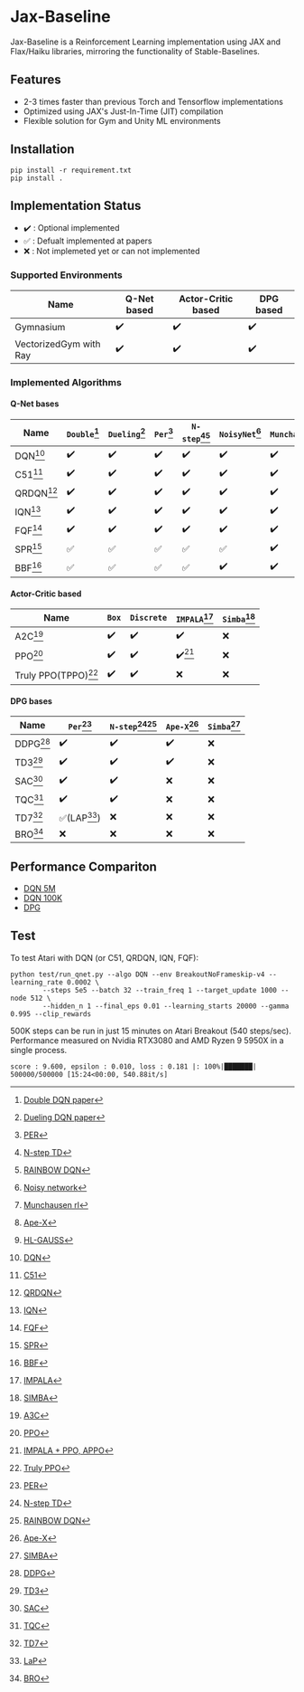 # Jax-Baseline

Jax-Baseline is a Reinforcement Learning implementation using JAX and Flax/Haiku libraries, mirroring the functionality of Stable-Baselines.

## Features
- 2-3 times faster than previous Torch and Tensorflow implementations
- Optimized using JAX's Just-In-Time (JIT) compilation
- Flexible solution for Gym and Unity ML environments

## Installation

```
pip install -r requirement.txt
pip install .
```

## Implementation Status

- :heavy_check_mark: : Optional implemented
- :white_check_mark: : Defualt implemented at papers
- :x: : Not implemeted yet or can not implemented

### Supported Environments

| **Name**                | **Q-Net based**    | **Actor-Critic based** | **DPG based**      |
| ----------------------- | ------------------ | ---------------------- | ------------------ |
| Gymnasium               | :heavy_check_mark: | :heavy_check_mark:     | :heavy_check_mark: |
| VectorizedGym with Ray  | :heavy_check_mark: | :heavy_check_mark:     | :heavy_check_mark: |

### Implemented Algorithms

#### Q-Net bases

| **Name**    | `Double`[^DOUBLE]  | `Dueling`[^DUELING] | `Per`[^PER] | `N-step`[^NSTEP][^RAINBOW]   | `NoisyNet`[^NOISY]    | `Munchausen`[^MUNCHAUSEN]       | `Ape-X`[^APEX] | `HL-Gauss`[^HL_GAUSS] |
| ----------- | ------------------ | ------------------ | ------------------ | ------------------ | ------------------ | ------------------ | ------------------ |------------------ |
| DQN[^DQN] | :heavy_check_mark: | :heavy_check_mark: | :heavy_check_mark: | :heavy_check_mark: | :heavy_check_mark: | :heavy_check_mark: | :heavy_check_mark: | :x:                |
| C51[^C51] | :heavy_check_mark: | :heavy_check_mark: | :heavy_check_mark: | :heavy_check_mark: | :heavy_check_mark: | :heavy_check_mark: | :heavy_check_mark: | :heavy_check_mark: |
| QRDQN[^QRDQN]| :heavy_check_mark: | :heavy_check_mark: | :heavy_check_mark: | :heavy_check_mark: | :heavy_check_mark: | :heavy_check_mark: | :heavy_check_mark: | :x:                |
| IQN[^IQN] | :heavy_check_mark: | :heavy_check_mark: | :heavy_check_mark: | :heavy_check_mark: | :heavy_check_mark: | :heavy_check_mark: | :x:                | :x:                |
| FQF[^FQF] | :heavy_check_mark: | :heavy_check_mark: | :heavy_check_mark: | :heavy_check_mark: | :heavy_check_mark: | :heavy_check_mark: | :x:                | :x:                |
| SPR[^SPR] | :white_check_mark: | :white_check_mark: | :white_check_mark: | :white_check_mark: | :white_check_mark: | :heavy_check_mark: | :x:                | :heavy_check_mark: |
| BBF[^BBF] | :white_check_mark: | :white_check_mark: | :white_check_mark: | :white_check_mark: | :heavy_check_mark: | :heavy_check_mark: | :x:                | :heavy_check_mark: |

#### Actor-Critic based

| **Name**        | `Box`              | `Discrete`         | `IMPALA`[^IMPALA]    | `Simba`[^SIMBA]   |
| --------------- | ------------------ | ------------------ | ------------------ |------------------ |
| A2C[^A3C]       | :heavy_check_mark: | :heavy_check_mark: | :heavy_check_mark: | :x:                |
| PPO[^PPO]       | :heavy_check_mark: | :heavy_check_mark: | :heavy_check_mark:[^APPO] | :x:                |
| Truly PPO(TPPO)[^TPPO] | :heavy_check_mark: | :heavy_check_mark: | :x:                | :x:                |

#### DPG bases

| **Name** | `Per`[^PER]             | `N-step`[^NSTEP][^RAINBOW]| `Ape-X`[^APEX]     |  `Simba`[^SIMBA]   |
| -------- | ----------------------- | ------------------ | ------------------ |------------------ |
| DDPG[^DDPG]| :heavy_check_mark:      | :heavy_check_mark: | :heavy_check_mark: | :x:                |
| TD3[^TD3]  | :heavy_check_mark:      | :heavy_check_mark: | :heavy_check_mark: | :x:                |
| SAC[^SAC]  | :heavy_check_mark:      | :heavy_check_mark: | :x:                | :x:                |
| TQC[^TQC]  | :heavy_check_mark:      | :heavy_check_mark: | :x:                | :x:                |
| TD7[^TD7]  | :white_check_mark:(LAP[^LaP]) | :x:                | :x:                | :x:                |
| BRO[^BRO]  |  :x:                | :x:                | :x:                | :x:                |

## Performance Compariton
- [DQN 5M](docs/dqn_5m.md)
- [DQN 100K](docs/dqn_100k.md)
- [DPG](docs/dpg_comparison.md)

## Test

To test Atari with DQN (or C51, QRDQN, IQN, FQF):

```
python test/run_qnet.py --algo DQN --env BreakoutNoFrameskip-v4 --learning_rate 0.0002 \
		--steps 5e5 --batch 32 --train_freq 1 --target_update 1000 --node 512 \
		--hidden_n 1 --final_eps 0.01 --learning_starts 20000 --gamma 0.995 --clip_rewards
```

500K steps can be run in just 15 minutes on Atari Breakout (540 steps/sec).
Performance measured on Nvidia RTX3080 and AMD Ryzen 9 5950X in a single process.

```
score : 9.600, epsilon : 0.010, loss : 0.181 |: 100%|███████| 500000/500000 [15:24<00:00, 540.88it/s]
```

[^DQN]: [DQN](https://arxiv.org/abs/1312.5602v1)
[^DOUBLE]: [Double DQN paper](https://arxiv.org/abs/1509.06461)
[^DUELING]: [Dueling DQN paper](https://arxiv.org/abs/1511.06581)
[^PER]: [PER](https://arxiv.org/abs/1511.05952)
[^NSTEP]: [N-step TD](https://link.springer.com/article/10.1007/BF00115009)
[^RAINBOW]: [RAINBOW DQN](https://arxiv.org/abs/1710.02298)
[^NOISY]: [Noisy network](https://arxiv.org/abs/1706.10295)
[^MUNCHAUSEN]: [Munchausen rl](https://arxiv.org/abs/2007.14430)
[^APEX]: [Ape-X](https://arxiv.org/abs/1803.00933)
[^HL_GAUSS]: [HL-GAUSS](https://arxiv.org/abs/2403.03950)
[^C51]: [C51](https://arxiv.org/abs/1707.06887)
[^QRDQN]: [QRDQN](https://arxiv.org/abs/1710.10044)
[^IQN]: [IQN](https://arxiv.org/abs/1806.06923)
[^FQF]: [FQF](https://arxiv.org/abs/1911.02140)
[^SPR]: [SPR](https://arxiv.org/abs/2007.05929)
[^BBF]: [BBF](https://arxiv.org/abs/2305.19452)
[^A3C]: [A3C](https://arxiv.org/pdf/1602.01783)
[^PPO]: [PPO](https://arxiv.org/abs/1707.06347)
[^TPPO]: [Truly PPO](https://arxiv.org/abs/1903.07940)
[^IMPALA]: [IMPALA](https://arxiv.org/abs/1802.01561)
[^APPO]: [IMPALA + PPO, APPO](https://docs.ray.io/en/latest/rllib/rllib-algorithms.html#appo)
[^DDPG]: [DDPG](https://arxiv.org/abs/1509.02971)
[^TD3]: [TD3](https://arxiv.org/abs/1802.09477)
[^SAC]: [SAC](https://arxiv.org/abs/1812.05905)
[^TQC]: [TQC](https://arxiv.org/abs/2005.04269)
[^TD7]: [TD7](https://arxiv.org/abs/2306.02451)
[^LaP]: [LaP](https://arxiv.org/abs/2007.06049)
[^BRO]: [BRO](https://arxiv.org/abs/2405.16158)
[^SIMBA]: [SIMBA](https://arxiv.org/abs/2410.09754)